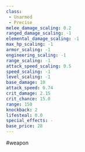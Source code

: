 ```yaml
---
class: 
 - Unarmed
 - Precise
melee_damage_scaling: 0.2
ranged_damage_scaling: -1
elemental_damage_scaling: -1
max_hp_scaling: -1
armor_scaling: -1
engineering_scaling: -1
range_scaling: -1
attack_speed_scaling: 0.5
speed_scaling: -1
level_scaling: -1
base_damage: 10
attack_speed: 0.74
crit_damage: 2.15
crit_chance: 15.0
range: 150
knockback: 2
lifesteal: 0.0
special_effects: -
base_price: 28
---
```

#weapon